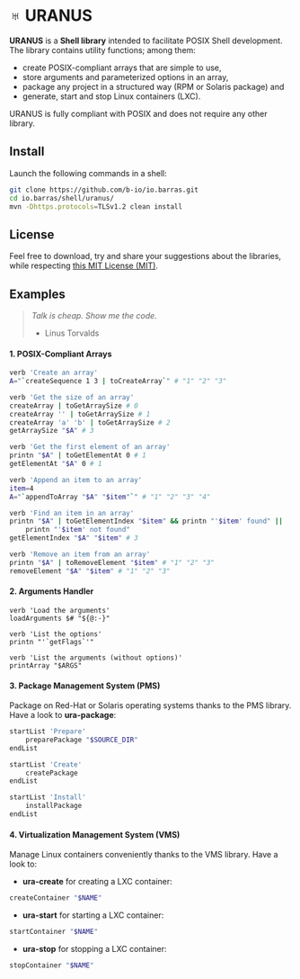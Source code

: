 # ♅ URANUS

**URANUS** is a **Shell library** intended to facilitate POSIX Shell development.
The library contains utility functions; among them:

  * create POSIX-compliant arrays that are simple to use,
  * store arguments and parameterized options in an array,
  * package any project in a structured way (RPM or Solaris package) and
  * generate, start and stop Linux containers (LXC).

URANUS is fully compliant with POSIX and does not require any other library.


## Install

Launch the following commands in a shell:
~~~bash
git clone https://github.com/b-io/io.barras.git
cd io.barras/shell/uranus/
mvn -Dhttps.protocols=TLSv1.2 clean install
~~~


## License

Feel free to download, try and share your suggestions about the libraries,
while respecting [this MIT License (MIT)][license].

[license]: <LICENSE>


## Examples

>*Talk is cheap. Show me the code.*
>- Linus Torvalds

#### 1. POSIX-Compliant Arrays

~~~bash
verb 'Create an array'
A="`createSequence 1 3 | toCreateArray`" # "1" "2" "3"

verb 'Get the size of an array'
createArray | toGetArraySize # 0
createArray '' | toGetArraySize # 1
createArray 'a' 'b' | toGetArraySize # 2
getArraySize "$A" # 3

verb 'Get the first element of an array'
printn "$A" | toGetElementAt 0 # 1
getElementAt "$A" 0 # 1

verb 'Append an item to an array'
item=4
A="`appendToArray "$A" "$item"`" # "1" "2" "3" "4"

verb 'Find an item in an array'
printn "$A" | toGetElementIndex "$item" && printn "'$item' found" ||
	printn "'$item' not found"
getElementIndex "$A" "$item" # 3

verb 'Remove an item from an array'
printn "$A" | toRemoveElement "$item" # "1" "2" "3"
removeElement "$A" "$item" # "1" "2" "3"
~~~

#### 2. Arguments Handler

~~~shell
verb 'Load the arguments'
loadArguments $# "${@:-}"

verb 'List the options'
printn "'`getFlags`'"

verb 'List the arguments (without options)'
printArray "$ARGS"
~~~

#### 3. Package Management System (PMS)

Package on Red-Hat or Solaris operating systems thanks to the PMS library.
Have a look to **ura-package**:
~~~bash
startList 'Prepare'
	preparePackage "$SOURCE_DIR"
endList

startList 'Create'
	createPackage
endList

startList 'Install'
	installPackage
endList
~~~

#### 4. Virtualization Management System (VMS)

Manage Linux containers conveniently thanks to the VMS library. Have a look to:
- **ura-create** for creating a LXC container:
~~~bash
createContainer "$NAME"
~~~
- **ura-start** for starting a LXC container:
~~~bash
startContainer "$NAME"
~~~
- **ura-stop** for stopping a LXC container:
~~~bash
stopContainer "$NAME"
~~~
